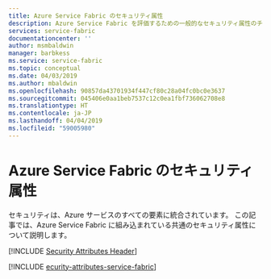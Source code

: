 ```yaml
---
title: Azure Service Fabric のセキュリティ属性
description: Azure Service Fabric を評価するための一般的なセキュリティ属性のチェックリスト
services: service-fabric
documentationcenter: ''
author: msmbaldwin
manager: barbkess
ms.service: service-fabric
ms.topic: conceptual
ms.date: 04/03/2019
ms.author: mbaldwin
ms.openlocfilehash: 90857da43701934f447cf80c28a04fc0bc0e3637
ms.sourcegitcommit: 045406e0aa1beb7537c12c0ea1fbf736062708e8
ms.translationtype: HT
ms.contentlocale: ja-JP
ms.lasthandoff: 04/04/2019
ms.locfileid: "59005980"
---
```

# <a name="security-attributes-for-azure-service-fabric"></a>Azure Service Fabric のセキュリティ属性

セキュリティは、Azure サービスのすべての要素に統合されています。 この記事では、Azure Service Fabric に組み込まれている共通のセキュリティ属性について説明します。 

[!INCLUDE [Security Attributes Header](../../includes/security-attributes-header.md)]

[!INCLUDE [ecurity-attributes-service-fabric](../../includes/security-attributes-service-fabric.md)]